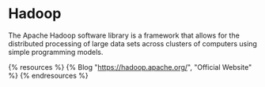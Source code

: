 # Hadoop

The Apache Hadoop software library is a framework that allows for the distributed processing of large data sets across clusters of computers using simple programming models.

{% resources %}
  {% Blog "https://hadoop.apache.org/", "Official Website" %}
{% endresources %}

